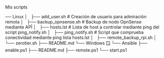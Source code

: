 Mis scripts

── Linux
│   ├── add_user.sh # Creación de usuario para admiración remota
│   ├── backup_opnsense.sh # Backup de nodo OpnSense mediante APÎ
│   ├── hosts.lst # Lista de host a controlar mediante ping del script ping_notify.sh
│   ├── ping_notify.sh # Script que comprueba conectividad mediante ping lista hosts.lst
│   ├── remote_backup_rpi.sh
│   └── zerotier.sh
├── README.md
└── Windows 🪟
    └── Ansible
        ├── enable.ps1
        ├── README.md
        ├── remote.ps1
        └── start.ps1


